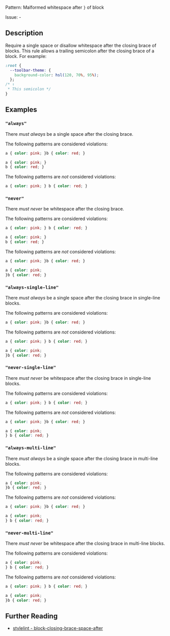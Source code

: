 Pattern: Malformed whitespace after `}` of block

Issue: -

## Description

Require a single space or disallow whitespace after the closing brace of blocks. This rule allows a trailing semicolon after the closing brace of a block. For example:

```css
:root {
  --toolbar-theme: {
    background-color: hsl(120, 70%, 95%);
  };
/* ↑
 * This semicolon */
}
```

## Examples

### `"always"`

There *must always* be a single space after the closing brace.

The following patterns are considered violations:

```css
a { color: pink; }b { color: red; }
```

```css
a { color: pink; }
b { color: red; }
```

The following patterns are *not* considered violations:

```css
a { color: pink; } b { color: red; }
```

### `"never"`

There *must never* be whitespace after the closing brace.

The following patterns are considered violations:

```css
a { color: pink; } b { color: red; }
```

```css
a { color: pink; }
b { color: red; }
```

The following patterns are *not* considered violations:

```css
a { color: pink; }b { color: red; }
```

```css
a { color: pink;
}b { color: red; }
```

### `"always-single-line"`

There *must always* be a single space after the closing brace in single-line blocks.

The following patterns are considered violations:

```css
a { color: pink; }b { color: red; }
```

The following patterns are *not* considered violations:

```css
a { color: pink; } b { color: red; }
```

```css
a { color: pink;
}b { color: red; }
```

### `"never-single-line"`

There *must never* be whitespace after the closing brace in single-line blocks.

The following patterns are considered violations:

```css
a { color: pink; } b { color: red; }
```

The following patterns are *not* considered violations:

```css
a { color: pink; }b { color: red; }
```

```css
a { color: pink;
} b { color: red; }
```

### `"always-multi-line"`

There *must always* be a single space after the closing brace in multi-line blocks.

The following patterns are considered violations:

```css
a { color: pink;
}b { color: red; }
```

The following patterns are *not* considered violations:

```css
a { color: pink; }b { color: red; }
```

```css
a { color: pink;
} b { color: red; }
```

### `"never-multi-line"`

There *must never* be whitespace after the closing brace in multi-line blocks.

The following patterns are considered violations:

```css
a { color: pink;
} b { color: red; }
```

The following patterns are *not* considered violations:

```css
a { color: pink; } b { color: red; }
```

```css
a { color: pink;
}b { color: red; }
```

## Further Reading

* [stylelint - block-closing-brace-space-after](https://stylelint.io/user-guide/rules/block-closing-brace-space-after)